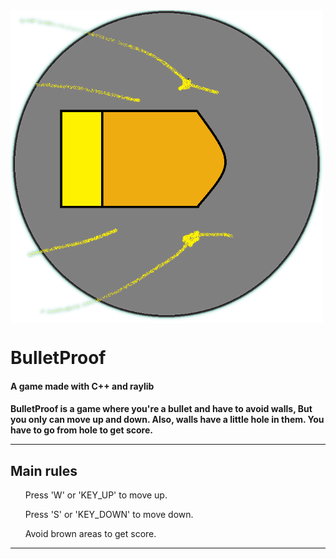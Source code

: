 
<img src="PlayerTransparent.png" align="center" alt="Alt text" title="Logo" width=500 height=500>
<h1>BulletProof</h1>
<h4>A game made with C++ and raylib</h4>
<h4>
BulletProof is a game where you're a bullet and have to avoid walls,       
But you only can move up and down. Also, walls have a little hole in them.     
You have to go from hole to get score.
<hr>
<h2>Main rules</h2>
<lu>
<ul>Press 'W' or 'KEY_UP' to move up.<br></ul>
<ul>Press 'S' or 'KEY_DOWN' to move down.<br></ul>
<ul>Avoid brown areas to get score.<br></ul>    
</h4>
<hr>


